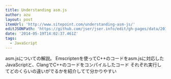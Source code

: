 ```yaml
---
title: Understanding asm.js
author: azu
layout: post
itemUrl: 'http://www.sitepoint.com/understanding-asm-js/'
editJSONPath: 'https://github.com/jser/jser.info/edit/gh-pages/data/2014/05/index.json'
date: '2014-05-19T14:02:37.461Z'
tags:
  - JavaScript
---
```

asm.jsについての解説。
Emscriptenを使ってC++のコードをasm.jsに対応したJavaScriptと、ClangでC++のコードをコンパイルしたコード それぞれ実行してどのくらいの違いがでるかを紹介してて分かりやすい

